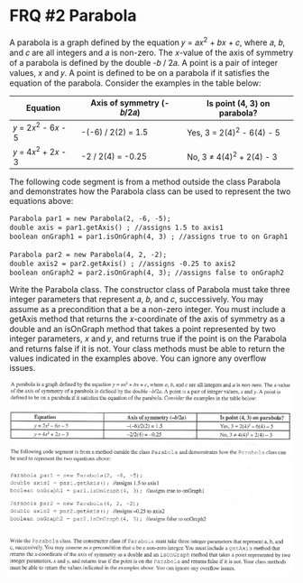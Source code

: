 # FRQ #2 Parabola
A parabola is a graph defined by the equation 𝑦 = 𝑎𝑥<sup>2</sup> + 𝑏𝑥 + 𝑐, where 𝑎, 𝑏, and 𝑐 are all integers and 𝑎 is non-zero. The 𝑥-value
of the axis of symmetry of a parabola is defined by the double -𝑏 / 2𝑎. A point is a pair of integer values, 𝑥 and 𝑦. A point is defined to be on a parabola if it satisfies the equation of the parabola. Consider the examples in the table below:

| Equation          | Axis of symmetry (-𝑏/2𝑎) | Is point (4, 3) on parabola? |
| --------          | ------- | ------- |
| 𝑦 = 2𝑥<sup>2</sup> - 6𝑥 - 5      | -(-6) / 2(2) = 1.5    | Yes, 3 = 2(4)<sup>2</sup> - 6(4) - 5    |
| 𝑦 = 4𝑥<sup>2</sup> + 2𝑥 - 3  | -2 / 2(4) = -0.25    | No, 3 &ne; 4(4)<sup>2</sup> + 2(4) - 3    |

The following code segment is from a method outside the class Parabola and demonstrates how the Parabola class can be used to represent the two equations above:
```
Parabola par1 = new Parabola(2, -6, -5);
double axis = par1.getAxis() ; //assigns 1.5 to axis1
boolean onGraph1 = par1.isOnGraph(4, 3) ; //assigns true to on Graph1

Parabola par2 = new Parabola(4, 2, -2);
double axis2 = par2.getAxis() ; //assigns -0.25 to axis2
boolean onGraph2 = par2.isOnGraph(4, 3); //assigns false to onGraph2
```
Write the Parabola class. The constructor class of Parabola must take three integer parameters that represent 𝑎, 𝑏, and 𝑐, successively. You may assume as a precondition that a be a non-zero integer. You must include a getAxis method that returns the 𝑥-coordinate of the axis of symmetry as a double and an isOnGraph method that takes a point represented by two integer parameters, 𝑥 and 𝑦, and returns true if the point is on the Parabola and returns false if it is not. Your class methods must be able to return the values indicated in the examples above. You can ignore any overflow issues.


![1](Images/CS-2-0401.PNG)